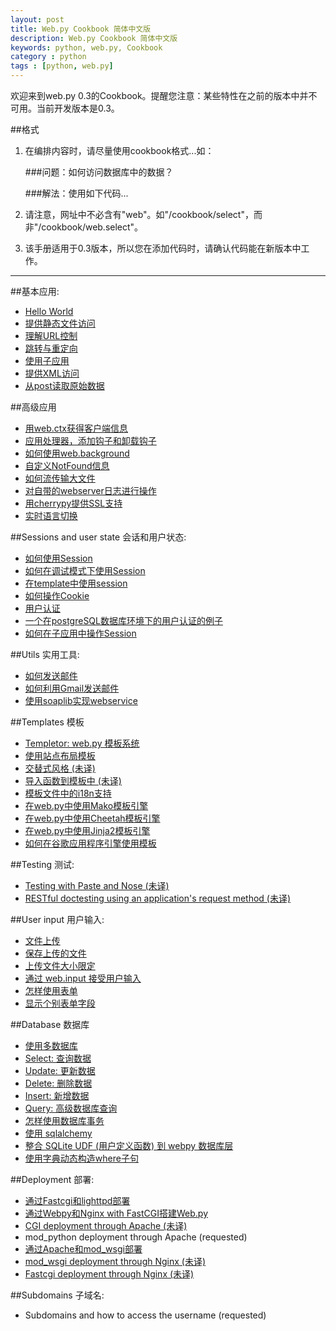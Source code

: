 ```yaml
---
layout: post
title: Web.py Cookbook 简体中文版
description: Web.py Cookbook 简体中文版
keywords: python, web.py, Cookbook
category : python
tags : [python, web.py]
---
```


欢迎来到web.py 0.3的Cookbook。提醒您注意：某些特性在之前的版本中并不可用。当前开发版本是0.3。

##格式

1. 在编排内容时，请尽量使用cookbook格式...如：
    
    ###问题：如何访问数据库中的数据？
     
    ###解法：使用如下代码...

1. 请注意，网址中不必含有"web"。如"/cookbook/select"，而非"/cookbook/web.select"。

1. 该手册适用于0.3版本，所以您在添加代码时，请确认代码能在新版本中工作。

-------------------------------------------------

##基本应用:
* [Hello World](http://justjavac.com/python/2012/04/19/webpy-cookbook-helloworld.html)
* [提供静态文件访问](http://justjavac.com/python/2012/04/19/webpy-cookbook-staticfiles.html)
* [理解URL控制](http://justjavac.com/python/2012/04/19/webpy-cookbook-url-handling.html)
* [跳转与重定向](http://justjavac.com/python/2012/04/19/webpy-cookbook-redirect-seeother.html)
* [使用子应用](http://justjavac.com/python/2012/04/19/webpy-cookbook-subapp.html)
* [提供XML访问](http://justjavac.com/python/2012/04/19/webpy-cookbook-xmlfiles.html)
* [从post读取原始数据](http://justjavac.com/python/2012/04/19/webpy-cookbook-postbasic.html)

##高级应用
* [用web.ctx获得客户端信息](http://justjavac.com/python/2012/04/19/webpy-cookbook-ctx.html)
* [应用处理器，添加钩子和卸载钩子](http://justjavac.com/python/2012/04/19/webpy-cookbook-application-processors.html)
* [如何使用web.background](http://justjavac.com/python/2012/04/19/webpy-cookbook-background.html)
* [自定义NotFound信息](http://justjavac.com/python/2012/04/19/webpy-cookbook-custom-notfound.html)
* [如何流传输大文件](http://justjavac.com/python/2012/04/19/webpy-cookbook-streaming-large-files.html)
* [对自带的webserver日志进行操作](http://justjavac.com/python/2012/04/19/webpy-cookbook-logging.html)
* [用cherrypy提供SSL支持](http://justjavac.com/python/2012/04/19/webpy-cookbook-ssl.html)
* [实时语言切换](http://justjavac.com/python/2012/04/19/webpy-cookbook-runtime-language-switch.html)

##Sessions and user state 会话和用户状态:
* [如何使用Session](http://justjavac.com/python/2012/04/19/webpy-cookbook-sessions.html)
* [如何在调试模式下使用Session](http://justjavac.com/python/2012/04/19/webpy-cookbook-session-with-reloader.html)
* [在template中使用session](http://justjavac.com/python/2012/04/19/webpy-cookbook-session-in-template.html)
* [如何操作Cookie](http://justjavac.com/python/2012/04/19/webpy-cookbook-cookies.html)
* [用户认证](http://justjavac.com/python/2012/04/19/webpy-cookbook-userauth.html)
* [一个在postgreSQL数据库环境下的用户认证的例子](http://justjavac.com/python/2012/04/19/webpy-cookbook-userauthpgsql.html)
* [如何在子应用中操作Session](http://justjavac.com/python/2012/04/19/webpy-cookbook-sessions-with-subapp.html)


##Utils 实用工具:
* [如何发送邮件](http://justjavac.com/python/2012/04/19/webpy-cookbook-sendmail.html)
* [如何利用Gmail发送邮件](http://justjavac.com/python/2012/04/19/webpy-cookbook-sendmail-using-gmail.html)
* [使用soaplib实现webservice](http://justjavac.com/python/2012/04/19/webpy-cookbook-webservice.html)

##Templates 模板
* [Templetor: web.py 模板系统](http://justjavac.com/python/2012/04/19/webpy-tutorial-templetor.html)
* [使用站点布局模板](http://justjavac.com/python/2012/04/19/webpy-cookbook-layout-template.html)
* [交替式风格 (未译)](http://justjavac.com/python/2012/04/19/webpy-cookbook-alternating-style.html)
* [导入函数到模板中 (未译)](http://justjavac.com/python/2012/04/19/webpy-cookbook-template-import.html)
* [模板文件中的i18n支持](http://justjavac.com/python/2012/04/19/webpy-cookbook-i18n-support-in-template-file.html)
* [在web.py中使用Mako模板引擎 ](http://justjavac.com/python/2012/04/19/webpy-cookbook-template-mako.html)
* [在web.py中使用Cheetah模板引擎](http://justjavac.com/python/2012/04/19/webpy-cookbook-template-cheetah.html)
* [在web.py中使用Jinja2模板引擎](http://justjavac.com/python/2012/04/19/webpy-cookbook-template-jinja.html)
* [如何在谷歌应用程序引擎使用模板](http://justjavac.com/python/2012/04/19/webpy-cookbook-templates-on-gae.html)

##Testing 测试:
* [Testing with Paste and Nose (未译)](http://justjavac.com/python/2012/04/19/webpy-cookbook-testing-with-paste-and-nose.html)
* [RESTful doctesting using an application's request method (未译)](http://justjavac.com/python/2012/04/19/webpy-cookbook-restful-doctesting-using-request.html)

##User input 用户输入:
* [文件上传](http://justjavac.com/python/2012/04/19/webpy-cookbook-fileupload.html)
* [保存上传的文件](http://justjavac.com/python/2012/04/19/webpy-cookbook-storeupload.html)
* [上传文件大小限定](http://justjavac.com/python/2012/04/19/webpy-cookbook-limiting-upload-size.html)
* [通过 web.input 接受用户输入](http://justjavac.com/python/2012/04/19/webpy-cookbook-input.html)
* [怎样使用表单](http://justjavac.com/python/2012/04/19/webpy-cookbook-forms.html)
* [显示个别表单字段](http://justjavac.com/python/2012/04/19/webpy-cookbook-form-fields.html)

##Database 数据库
* [使用多数据库](http://justjavac.com/python/2012/04/19/webpy-cookbook-multidbs.html)
* [Select: 查询数据](http://justjavac.com/python/2012/04/19/webpy-cookbook-select.html)
* [Update: 更新数据 ](http://justjavac.com/python/2012/04/19/webpy-cookbook-update.html)
* [Delete: 删除数据](http://justjavac.com/python/2012/04/19/webpy-cookbook-delete.html)
* [Insert: 新增数据](http://justjavac.com/python/2012/04/19/webpy-cookbook-insert.html)
* [Query: 高级数据库查询](http://justjavac.com/python/2012/04/19/webpy-cookbook-query.html)
* [怎样使用数据库事务](http://justjavac.com/python/2012/04/19/webpy-cookbook-transactions.html)
* [使用 sqlalchemy](http://justjavac.com/python/2012/04/19/webpy-cookbook-sqlalchemy.html)
* [整合 SQLite UDF (用户定义函数) 到 webpy 数据库层](http://justjavac.com/python/2012/04/19/webpy-cookbook-sqlite-udf.html)
* [使用字典动态构造where子句](http://justjavac.com/python/2012/04/19/webpy-cookbook-where-dict.html)

##Deployment 部署:
* [通过Fastcgi和lighttpd部署](http://justjavac.com/python/2012/04/19/webpy-cookbook-fastcgi-lighttpd.html)
* [通过Webpy和Nginx with FastCGI搭建Web.py](http://justjavac.com/python/2012/04/19/webpy-cookbook-fastcgi-nginx.html) 
* [CGI deployment through Apache (未译)](http://justjavac.com/python/2012/04/19/webpy-cookbook-cgi-apache.html)
* mod_python deployment through Apache (requested)
* [通过Apache和mod_wsgi部署](http://justjavac.com/python/2012/04/19/webpy-cookbook-mod-wsgi-apache.html)
* [mod_wsgi deployment through Nginx (未译)](http://justjavac.com/python/2012/04/19/webpy-cookbook-mod-wsgi-nginx.html)
* [Fastcgi deployment through Nginx (未译)](http://justjavac.com/python/2012/04/19/webpy-cookbook-fastcgi-nginx.html)

##Subdomains 子域名:
* Subdomains and how to access the username (requested)